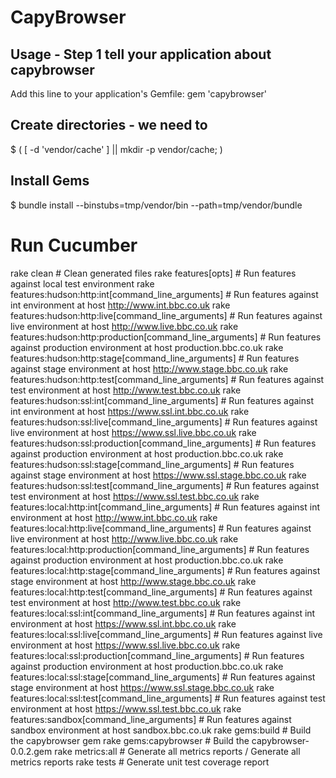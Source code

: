 # CapyBrowser

## Usage - Step 1 tell your application about capybrowser

Add this line to your application's Gemfile:
gem 'capybrowser'

## Create directories - we need to
$ ( [ -d 'vendor/cache' ] || mkdir -p vendor/cache; )

## Install Gems
$ bundle install --binstubs=tmp/vendor/bin --path=tmp/vendor/bundle

# Run Cucumber
rake clean                                                    # Clean generated files
rake features[opts]                                           # Run features against local test environment
rake features:hudson:http:int[command_line_arguments]         # Run features against int environment at host http://www.int.bbc.co.uk
rake features:hudson:http:live[command_line_arguments]        # Run features against live environment at host http://www.live.bbc.co.uk
rake features:hudson:http:production[command_line_arguments]  # Run features against production environment at host production.bbc.co.uk
rake features:hudson:http:stage[command_line_arguments]       # Run features against stage environment at host http://www.stage.bbc.co.uk
rake features:hudson:http:test[command_line_arguments]        # Run features against test environment at host http://www.test.bbc.co.uk
rake features:hudson:ssl:int[command_line_arguments]          # Run features against int environment at host https://www.ssl.int.bbc.co.uk
rake features:hudson:ssl:live[command_line_arguments]         # Run features against live environment at host https://www.ssl.live.bbc.co.uk
rake features:hudson:ssl:production[command_line_arguments]   # Run features against production environment at host production.bbc.co.uk
rake features:hudson:ssl:stage[command_line_arguments]        # Run features against stage environment at host https://www.ssl.stage.bbc.co.uk
rake features:hudson:ssl:test[command_line_arguments]         # Run features against test environment at host https://www.ssl.test.bbc.co.uk
rake features:local:http:int[command_line_arguments]          # Run features against int environment at host http://www.int.bbc.co.uk
rake features:local:http:live[command_line_arguments]         # Run features against live environment at host http://www.live.bbc.co.uk
rake features:local:http:production[command_line_arguments]   # Run features against production environment at host production.bbc.co.uk
rake features:local:http:stage[command_line_arguments]        # Run features against stage environment at host http://www.stage.bbc.co.uk
rake features:local:http:test[command_line_arguments]         # Run features against test environment at host http://www.test.bbc.co.uk
rake features:local:ssl:int[command_line_arguments]           # Run features against int environment at host https://www.ssl.int.bbc.co.uk
rake features:local:ssl:live[command_line_arguments]          # Run features against live environment at host https://www.ssl.live.bbc.co.uk
rake features:local:ssl:production[command_line_arguments]    # Run features against production environment at host production.bbc.co.uk
rake features:local:ssl:stage[command_line_arguments]         # Run features against stage environment at host https://www.ssl.stage.bbc.co.uk
rake features:local:ssl:test[command_line_arguments]          # Run features against test environment at host https://www.ssl.test.bbc.co.uk
rake features:sandbox[command_line_arguments]                 # Run features against sandbox environment at host sandbox.bbc.co.uk
rake gems:build                                               # Build the capybrowser gem
rake gems:capybrowser                                         # Build the capybrowser-0.0.2.gem
rake metrics:all                                              # Generate all metrics reports / Generate all metrics reports
rake tests                                                    # Generate unit test coverage report
